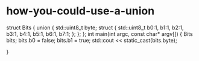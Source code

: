# how-you-could-use-a-union

struct Bits
 {
union
 {
std::uint8_t byte;
struct { std::uint8_t b0:1, b1:1, b2:1, b3:1, b4:1, b5:1, b6:1, b7:1; };
 };
 };
int main(int argc, const char* argv[])
 {
Bits bits;
 bits.b0 = false;
 bits.b1 = true;
std::cout << static_cast<int>(bits.byte);

}
